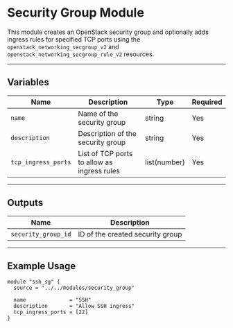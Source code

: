 # Security Group Module

This module creates an OpenStack security group and optionally adds ingress rules for specified TCP ports using the `openstack_networking_secgroup_v2` and `openstack_networking_secgroup_rule_v2` resources.

---

## Variables

| Name               | Description                                      | Type         | Required |
|--------------------|--------------------------------------------------|--------------|----------|
| `name`             | Name of the security group                       | string       | Yes      |
| `description`      | Description of the security group                | string       | Yes      |
| `tcp_ingress_ports`| List of TCP ports to allow as ingress rules      | list(number) | Yes      |

---

## Outputs

| Name                | Description                          |
|---------------------|--------------------------------------|
| `security_group_id` | ID of the created security group     |

---

## Example Usage

```hcl
module "ssh_sg" {
  source = "../../modules/security_group"

  name              = "SSH"
  description       = "Allow SSH ingress"
  tcp_ingress_ports = [22]
}
```
